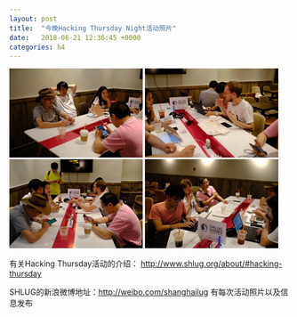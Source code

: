 ```yaml
---
layout: post
title:  "今晚Hacking Thursday Night活动照片"
date:   2018-06-21 12:36:45 +0000
categories: h4
---
```


[<img src='https://raw.githubusercontent.com/shanghailug/res2018/master/i621.h4/i621_2008_5800+08.240x160.jpg'>](https://raw.githubusercontent.com/shanghailug/res2018/master/i621.h4/i621_2008_5800+08.JPG)
[<img src='https://raw.githubusercontent.com/shanghailug/res2018/master/i621.h4/i621_2009_0600+08.240x160.jpg'>](https://raw.githubusercontent.com/shanghailug/res2018/master/i621.h4/i621_2009_0600+08.JPG)
[<img src='https://raw.githubusercontent.com/shanghailug/res2018/master/i621.h4/i621_2016_5900+08.240x160.jpg'>](https://raw.githubusercontent.com/shanghailug/res2018/master/i621.h4/i621_2016_5900+08.JPG)
[<img src='https://raw.githubusercontent.com/shanghailug/res2018/master/i621.h4/i621_2024_0600+08.240x160.jpg'>](https://raw.githubusercontent.com/shanghailug/res2018/master/i621.h4/i621_2024_0600+08.JPG)

有关Hacking Thursday活动的介绍：
http://www.shlug.org/about/#hacking-thursday

SHLUG的新浪微博地址：http://weibo.com/shanghailug 有每次活动照片以及信息发布


